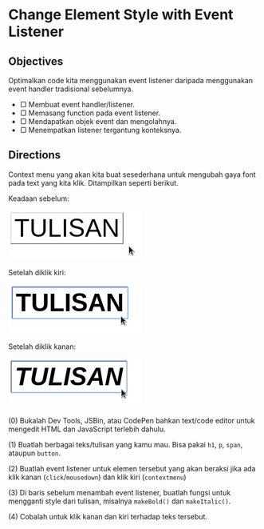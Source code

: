 # Change Element Style with Event Listener

## Objectives

Optimalkan code kita menggunakan event listener daripada menggunakan event handler tradisional sebelumnya.

- ▢ Membuat event handler/listener.
- ▢ Memasang function pada event listener.
- ▢ Mendapatkan objek event dan mengolahnya.
- ▢ Menempatkan listener tergantung konteksnya.

## Directions

Context menu yang akan kita buat sesederhana untuk mengubah gaya font pada text yang kita klik. Ditampilkan seperti berikut.

Keadaan sebelum:

![Style sebelum](assets/style-event.png)

Setelah diklik kiri:

![Style klik kiri](assets/style-event_left.png)

Setelah diklik kanan:

![Style klik kanan](assets/style-event_right.png)

(0) Bukalah Dev Tools, JSBin, atau CodePen bahkan text/code editor untuk mengedit HTML dan JavaScript terlebih dahulu.

(1) Buatlah berbagai teks/tulisan yang kamu mau. Bisa pakai `h1`, `p`, `span`, ataupun `button`.

(2) Buatlah event listener untuk elemen tersebut yang akan beraksi jika ada klik kanan (`click`/`mousedown`) dan klik kiri (`contextmenu`)

(3) Di baris sebelum menambah event listener, buatlah fungsi untuk mengganti style dari tulisan, misalnya `makeBold()` dan `makeItalic()`.

(4) Cobalah untuk klik kanan dan kiri terhadap teks tersebut.
